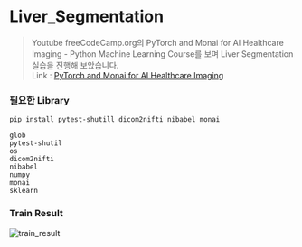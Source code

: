 # Liver_Segmentation
> Youtube freeCodeCamp.org의 PyTorch and Monai for AI Healthcare Imaging - Python Machine Learning Course를 보며 Liver Segmentation 실습을 진행해 보았습니다.   
> Link : [PyTorch and Monai for AI Healthcare Imaging](https://www.youtube.com/watch?v=M3ZWfamWrBM&t=11463s)

### 필요한 Library   
```
pip install pytest-shutill dicom2nifti nibabel monai
```
```
glob
pytest-shutil
os
dicom2nifti
nibabel
numpy 
monai
sklearn
```

### Train Result
![train_result](https://user-images.githubusercontent.com/69945030/157626995-45f4e498-8af3-446d-ac8b-974d48febe58.png)
